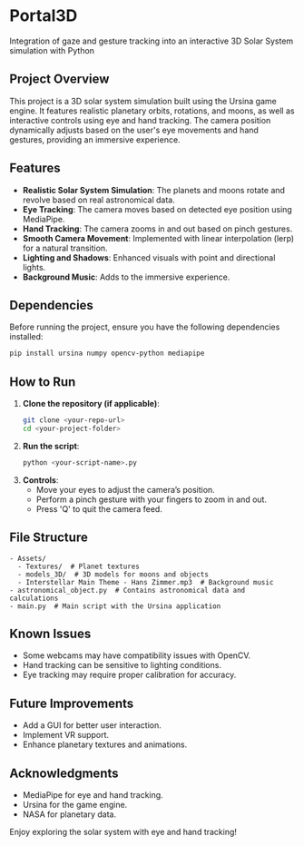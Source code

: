 # Portal3D
Integration of gaze and gesture tracking into an interactive 3D Solar System simulation with Python

## Project Overview

This project is a 3D solar system simulation built using the Ursina game engine. It features realistic planetary orbits, rotations, and moons, as well as interactive controls using eye and hand tracking. The camera position dynamically adjusts based on the user's eye movements and hand gestures, providing an immersive experience.

## Features

- **Realistic Solar System Simulation**: The planets and moons rotate and revolve based on real astronomical data.
- **Eye Tracking**: The camera moves based on detected eye position using MediaPipe.
- **Hand Tracking**: The camera zooms in and out based on pinch gestures.
- **Smooth Camera Movement**: Implemented with linear interpolation (lerp) for a natural transition.
- **Lighting and Shadows**: Enhanced visuals with point and directional lights.
- **Background Music**: Adds to the immersive experience.

## Dependencies

Before running the project, ensure you have the following dependencies installed:

```sh
pip install ursina numpy opencv-python mediapipe
```

## How to Run

1. **Clone the repository (if applicable)**:
   ```sh
   git clone <your-repo-url>
   cd <your-project-folder>
   ```
2. **Run the script**:
   ```sh
   python <your-script-name>.py
   ```
3. **Controls**:
   - Move your eyes to adjust the camera’s position.
   - Perform a pinch gesture with your fingers to zoom in and out.
   - Press 'Q' to quit the camera feed.

## File Structure

```
- Assets/
  - Textures/  # Planet textures
  - models_3D/  # 3D models for moons and objects
  - Interstellar Main Theme - Hans Zimmer.mp3  # Background music
- astronomical_object.py  # Contains astronomical data and calculations
- main.py  # Main script with the Ursina application
```

## Known Issues

- Some webcams may have compatibility issues with OpenCV.
- Hand tracking can be sensitive to lighting conditions.
- Eye tracking may require proper calibration for accuracy.

## Future Improvements

- Add a GUI for better user interaction.
- Implement VR support.
- Enhance planetary textures and animations.

## Acknowledgments

- MediaPipe for eye and hand tracking.
- Ursina for the game engine.
- NASA for planetary data.

Enjoy exploring the solar system with eye and hand tracking!

